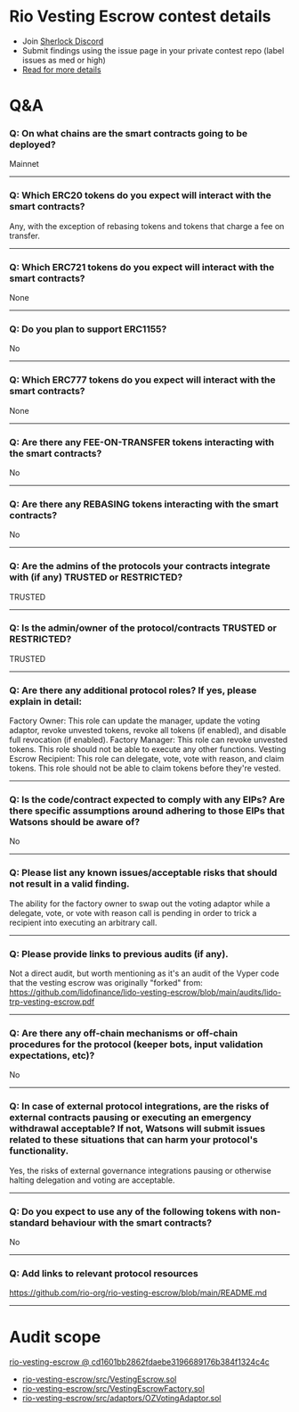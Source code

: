 
# Rio Vesting Escrow contest details

- Join [Sherlock Discord](https://discord.gg/MABEWyASkp)
- Submit findings using the issue page in your private contest repo (label issues as med or high)
- [Read for more details](https://docs.sherlock.xyz/audits/watsons)

# Q&A

### Q: On what chains are the smart contracts going to be deployed?
Mainnet
___

### Q: Which ERC20 tokens do you expect will interact with the smart contracts? 
Any, with the exception of rebasing tokens and tokens that charge a fee on transfer.
___

### Q: Which ERC721 tokens do you expect will interact with the smart contracts? 
None
___

### Q: Do you plan to support ERC1155?
No
___

### Q: Which ERC777 tokens do you expect will interact with the smart contracts? 
None
___

### Q: Are there any FEE-ON-TRANSFER tokens interacting with the smart contracts?

No
___

### Q: Are there any REBASING tokens interacting with the smart contracts?

No
___

### Q: Are the admins of the protocols your contracts integrate with (if any) TRUSTED or RESTRICTED?
TRUSTED
___

### Q: Is the admin/owner of the protocol/contracts TRUSTED or RESTRICTED?
TRUSTED
___

### Q: Are there any additional protocol roles? If yes, please explain in detail:
Factory Owner: This role can update the manager, update the voting adaptor, revoke unvested tokens, revoke all tokens (if enabled), and disable full revocation (if enabled).
Factory Manager: This role can revoke unvested tokens. This role should not be able to execute any other functions.
Vesting Escrow Recipient: This role can delegate, vote, vote with reason, and claim tokens. This role should not be able to claim tokens before they're vested.
___

### Q: Is the code/contract expected to comply with any EIPs? Are there specific assumptions around adhering to those EIPs that Watsons should be aware of?
No
___

### Q: Please list any known issues/acceptable risks that should not result in a valid finding.
The ability for the factory owner to swap out the voting adaptor while a delegate, vote, or vote with reason call is pending in order to trick a recipient into executing an arbitrary call.
___

### Q: Please provide links to previous audits (if any).
Not a direct audit, but worth mentioning as it's an audit of the Vyper code that the vesting escrow was originally "forked" from: https://github.com/lidofinance/lido-vesting-escrow/blob/main/audits/lido-trp-vesting-escrow.pdf
___

### Q: Are there any off-chain mechanisms or off-chain procedures for the protocol (keeper bots, input validation expectations, etc)?
No
___

### Q: In case of external protocol integrations, are the risks of external contracts pausing or executing an emergency withdrawal acceptable? If not, Watsons will submit issues related to these situations that can harm your protocol's functionality.
Yes, the risks of external governance integrations pausing or otherwise halting delegation and voting are acceptable.
___

### Q: Do you expect to use any of the following tokens with non-standard behaviour with the smart contracts?
No
___

### Q: Add links to relevant protocol resources
https://github.com/rio-org/rio-vesting-escrow/blob/main/README.md
___



# Audit scope


[rio-vesting-escrow @ cd1601bb2862fdaebe3196689176b384f1324c4c](https://github.com/rio-org/rio-vesting-escrow/tree/cd1601bb2862fdaebe3196689176b384f1324c4c)
- [rio-vesting-escrow/src/VestingEscrow.sol](rio-vesting-escrow/src/VestingEscrow.sol)
- [rio-vesting-escrow/src/VestingEscrowFactory.sol](rio-vesting-escrow/src/VestingEscrowFactory.sol)
- [rio-vesting-escrow/src/adaptors/OZVotingAdaptor.sol](rio-vesting-escrow/src/adaptors/OZVotingAdaptor.sol)


